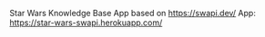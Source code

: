 Star Wars Knowledge Base App based on https://swapi.dev/
App: https://star-wars-swapi.herokuapp.com/
